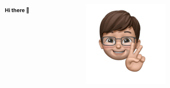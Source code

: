[<img align="right" width="250" height="auto" src="./animoji-v1.png">](https://linkedin.com/in/varshit-shah/)

### Hi there 👋


<!--
**Varshit07/Varshit07** is a ✨ _special_ ✨ repository because its `README.md` (this file) appears on your GitHub profile.

Here are some ideas to get you started:

- 🔭 I’m currently working on ...
- 🌱 I’m currently learning ...
- 👯 I’m looking to collaborate on ...
- 🤔 I’m looking for help with ...
- 💬 Ask me about ...
- 📫 How to reach me: ...
- 😄 Pronouns: ...
- ⚡ Fun fact: ...
-->

